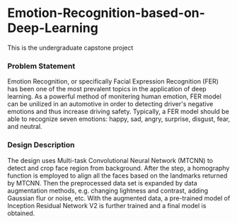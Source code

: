 # Emotion-Recognition-based-on-Deep-Learning


This is the undergraduate capstone project


### Problem Statement

Emotion Recognition, or specifically Facial Expression Recognition (FER) has been one of the most prevalent topics in the application of deep learning. As a powerful method of monitering human emotion, FER model can be unilized in an automotive in order to detecting driver's negative emotions and thus increase driving safety. Typically, a
FER model should be able to recognize seven emotions: happy, sad, angry, surprise, disgust, fear, and neutral.

### Design Description

The design uses Multi-task Convolutional Neural Network (MTCNN) to detect and crop face region from background. After the step, a homography function is employed to align all the faces based on the landmarks returned by MTCNN. Then the preprocessed data set is expanded by data augmentation methods, e.g. changing lightness and contrast, adding Gaussian flur or noise, etc. With the augmented data, a pre-trained model of Inception Residual Network V2 is further
trained and a final model is obtained.


